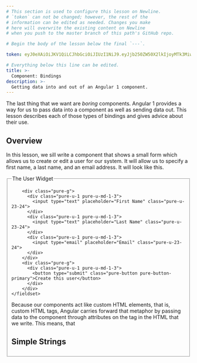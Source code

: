 ```yaml
---
# This section is used to configure this lesson on Newline.
# `token` can not be changed; however, the rest of the
# information can be edited as needed. Changes you make
# here will overwrite the existing content on Newline
# when you push to the master branch of this path's GitHub repo.

# Begin the body of the lesson below the final `---`.

token: eyJ0eXAiOiJKV1QiLCJhbGciOiJIUzI1NiJ9.eyJjb250ZW50X2lkIjoyMTk3MiwiY29udGVudF90eXBlIjoiTGVzc29uIn0.Cb9TGUNIorZ04v5t6At-1IV7D0yCrmYKOAP6JVEW2RQ

# Everything below this line can be edited.
title: >-
  Component: Bindings
description: >-
  Getting data into and out of an Angular 1 component.
---
```


<link rel="stylesheet" href="https://unpkg.com/purecss@0.6.2/build/pure-min.css" integrity="sha384-UQiGfs9ICog+LwheBSRCt1o5cbyKIHbwjWscjemyBMT9YCUMZffs6UqUTd0hObXD" crossorigin="anonymous">
<link rel="stylesheet" href="https://unpkg.com/purecss@0.6.2/build/grids-responsive-min.css">


The last thing that we want are *boring* components. Angular 1 provides a way
for us to pass data into a component as well as sending data out. This lesson
describes each of those types of bindings and gives advice about their use.

## Overview

In this lesson, we sill write a component that shows a small form which allows
us to create or edit a user for our system. It will allow us to specify a first
name, a last name, and an email address. It will look like this.

<form class="pure-form">
  <fieldset>
        <legend>The User Widget</legend>

        <div class="pure-g">
          <div class="pure-u-1 pure-u-md-1-3">
            <input type="text" placeholder="First Name" class="pure-u-23-24">
          </div>
          <div class="pure-u-1 pure-u-md-1-3">
            <input type="text" placeholder="Last Name" class="pure-u-23-24">
          </div>
          <div class="pure-u-1 pure-u-md-1-3">
            <input type="email" placeholder="Email" class="pure-u-23-24">
          </div>
        </div>
        <div class="pure-g">
          <div class="pure-u-1 pure-u-md-1-3">
            <button type="submit" class="pure-button pure-button-primary">Create this user</button>
          </div>
        </div>
    </fieldset>
</form>

Because our components act like custom HTML elements, that is, custom HTML tags,
Angular carries forward that metaphor by passing data to the component through
attributes on the tag in the HTML that we write. This means, that 

## Simple Strings

